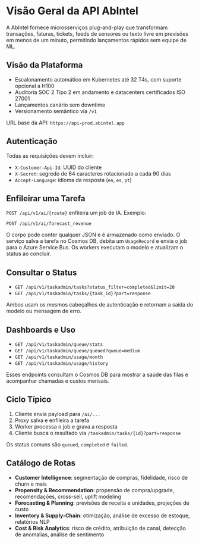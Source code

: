 # Visão Geral da API AbIntel

A AbIntel fornece microsserviços plug-and-play que transformam transações, faturas, tickets, feeds de sensores ou texto livre em previsões em menos de um minuto, permitindo lançamentos rápidos sem equipe de ML.

## Visão da Plataforma
* Escalonamento automático em Kubernetes até 32 T4s, com suporte opcional a H100
* Auditoria SOC 2 Tipo 2 em andamento e datacenters certificados ISO 27001
* Lançamentos canário sem downtime
* Versionamento semântico via `/v1`

URL base da API: `https://api-prod.abintel.app`

## Autenticação
Todas as requisições devem incluir:
- `X-Customer-Api-Id`: UUID do cliente
- `X-Secret`: segredo de 64 caracteres rotacionado a cada 90 dias
- `Accept-Language`: idioma da resposta (`en`, `es`, `pt`)

## Enfileirar uma Tarefa
`POST /api/v1/ai/{route}` enfileira um job de IA. Exemplo:
```
POST /api/v1/ai/forecast_revenue
```
O corpo pode conter qualquer JSON e é armazenado como enviado. O serviço salva a tarefa no Cosmos DB, debita um `UsageRecord` e envia o job para o Azure Service Bus. Os workers executam o modelo e atualizam o status ao concluir.

## Consultar o Status
- `GET /api/v1/taskadmin/tasks?status_filter=completed&limit=20`
- `GET /api/v1/taskadmin/tasks/{task_id}?part=response`

Ambos usam os mesmos cabeçalhos de autenticação e retornam a saída do modelo ou mensagem de erro.

## Dashboards e Uso
- `GET /api/v1/taskadmin/queue/stats`
- `GET /api/v1/taskadmin/queue/queued?queue=medium`
- `GET /api/v1/taskadmin/usage/month`
- `GET /api/v1/taskadmin/usage/history`

Esses endpoints consultam o Cosmos DB para mostrar a saúde das filas e acompanhar chamadas e custos mensais.

## Ciclo Típico
1. Cliente envia payload para `/ai/...`
2. Proxy salva e enfileira a tarefa
3. Worker processa o job e grava a resposta
4. Cliente busca o resultado via `/taskadmin/tasks/{id}?part=response`

Os status comuns são `queued`, `completed` e `failed`.

## Catálogo de Rotas
- **Customer Intelligence**: segmentação de compras, fidelidade, risco de churn e mais
- **Propensity & Recommendation**: propensão de compra/upgrade, recomendações, cross-sell, uplift modeling
- **Forecasting & Planning**: previsões de receita e unidades, projeções de custo
- **Inventory & Supply-Chain**: otimização, análise de excesso de estoque, relatórios NLP
- **Cost & Risk Analytics**: risco de crédito, atribuição de canal, detecção de anomalias, análise de sentimento

